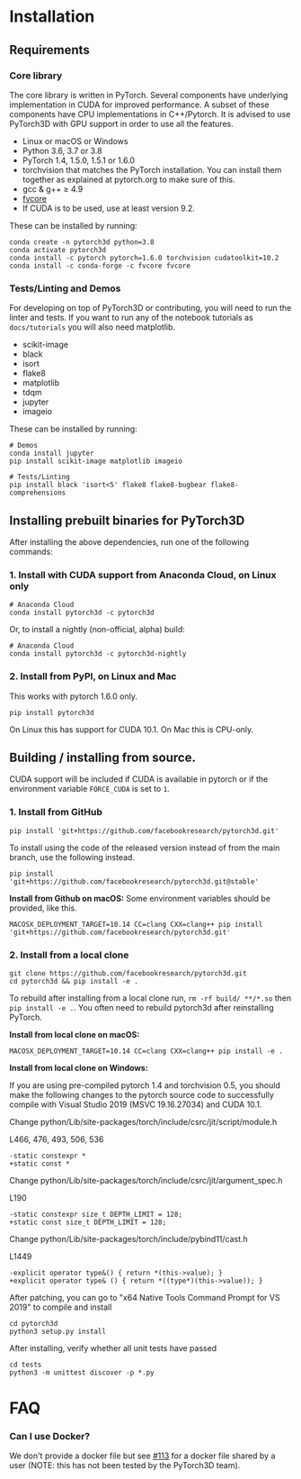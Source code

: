 # Installation


## Requirements

### Core library

The core library is written in PyTorch. Several components have underlying implementation in CUDA for improved performance. A subset of these components have CPU implementations in C++/Pytorch. It is advised to use PyTorch3D with GPU support in order to use all the features.

- Linux or macOS or Windows
- Python 3.6, 3.7 or 3.8
- PyTorch 1.4, 1.5.0, 1.5.1 or 1.6.0
- torchvision that matches the PyTorch installation. You can install them together as explained at pytorch.org to make sure of this.
- gcc & g++ ≥ 4.9
- [fvcore](https://github.com/facebookresearch/fvcore)
- If CUDA is to be used, use at least version 9.2.

These can be installed by running:
```
conda create -n pytorch3d python=3.8
conda activate pytorch3d
conda install -c pytorch pytorch=1.6.0 torchvision cudatoolkit=10.2
conda install -c conda-forge -c fvcore fvcore
```

### Tests/Linting and Demos

For developing on top of PyTorch3D or contributing, you will need to run the linter and tests. If you want to run any of the notebook tutorials as `docs/tutorials` you will also need matplotlib.
- scikit-image
- black
- isort
- flake8
- matplotlib
- tdqm
- jupyter
- imageio

These can be installed by running:
```
# Demos
conda install jupyter
pip install scikit-image matplotlib imageio

# Tests/Linting
pip install black 'isort<5' flake8 flake8-bugbear flake8-comprehensions
```

## Installing prebuilt binaries for PyTorch3D
After installing the above dependencies, run one of the following commands:

### 1. Install with CUDA support from Anaconda Cloud, on Linux only

```
# Anaconda Cloud
conda install pytorch3d -c pytorch3d
```

Or, to install a nightly (non-official, alpha) build:
```
# Anaconda Cloud
conda install pytorch3d -c pytorch3d-nightly
```
### 2. Install from PyPI, on Linux and Mac
This works with pytorch 1.6.0 only.
```
pip install pytorch3d
```
On Linux this has support for CUDA 10.1. On Mac this is CPU-only.

## Building / installing from source.
CUDA support will be included if CUDA is available in pytorch or if the environment variable
`FORCE_CUDA` is set to `1`.

### 1. Install from GitHub
```
pip install 'git+https://github.com/facebookresearch/pytorch3d.git'
```
To install using the code of the released version instead of from the main branch, use the following instead.
```
pip install 'git+https://github.com/facebookresearch/pytorch3d.git@stable'
```

**Install from Github on macOS:**
Some environment variables should be provided, like this.
```
MACOSX_DEPLOYMENT_TARGET=10.14 CC=clang CXX=clang++ pip install 'git+https://github.com/facebookresearch/pytorch3d.git'
```

### 2. Install from a local clone
```
git clone https://github.com/facebookresearch/pytorch3d.git
cd pytorch3d && pip install -e .
```
To rebuild after installing from a local clone run, `rm -rf build/ **/*.so` then `pip install -e .`. You often need to rebuild pytorch3d after reinstalling PyTorch.

**Install from local clone on macOS:**
```
MACOSX_DEPLOYMENT_TARGET=10.14 CC=clang CXX=clang++ pip install -e .
```

**Install from local clone on Windows:**

If you are using pre-compiled pytorch 1.4 and torchvision 0.5, you should make the following changes to the pytorch source code to successfully compile with Visual Studio 2019 (MSVC 19.16.27034) and CUDA 10.1.

Change python/Lib/site-packages/torch/include/csrc/jit/script/module.h

L466, 476, 493, 506, 536
```
-static constexpr *
+static const *
```
Change python/Lib/site-packages/torch/include/csrc/jit/argument_spec.h

L190
```
-static constexpr size_t DEPTH_LIMIT = 128;
+static const size_t DEPTH_LIMIT = 128;
```

Change python/Lib/site-packages/torch/include/pybind11/cast.h

L1449
```
-explicit operator type&() { return *(this->value); }
+explicit operator type& () { return *((type*)(this->value)); }
```

After patching, you can go to "x64 Native Tools Command Prompt for VS 2019" to compile and install
```
cd pytorch3d
python3 setup.py install
```
After installing, verify whether all unit tests have passed
```
cd tests
python3 -m unittest discover -p *.py
```

# FAQ

### Can I use Docker?

We don't provide a docker file but see [#113](https://github.com/facebookresearch/pytorch3d/issues/113) for a docker file shared by a user (NOTE: this has not been tested by the PyTorch3D team).
